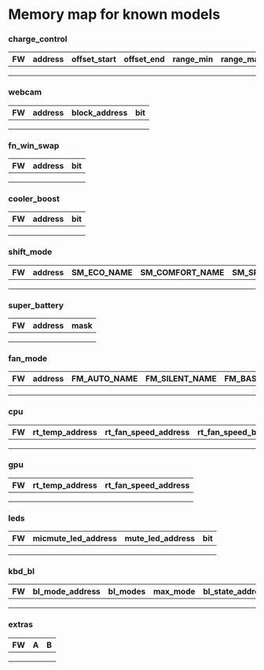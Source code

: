 # Memory map for known models

### charge_control

| FW | address | offset_start | offset_end | range_min | range_max |
|----|---------|--------------|------------|-----------|-----------|
|    |         |              |            |           |           |
|    |         |              |            |           |           |
|    |         |              |            |           |           |

### webcam

| FW | address | block_address | bit |
|----|---------|---------------|-----|
|    |         |               |     |
|    |         |               |     |
|    |         |               |     |

### fn_win_swap

| FW | address | bit |
|----|---------|-----|
|    |         |     |
|    |         |     |
|    |         |     |

### cooler_boost

| FW | address | bit |
|----|---------|-----|
|    |         |     |
|    |         |     |
|    |         |     |

### shift_mode

| FW | address | SM_ECO_NAME | SM_COMFORT_NAME | SM_SPORT_NAME | SM_TURBO_NAME |
|----|---------|-------------|-----------------|---------------|---------------|
|    |         |             |                 |               |               |
|    |         |             |                 |               |               |
|    |         |             |                 |               |               |

### super_battery

| FW | address | mask |
|----|---------|------|
|    |         |      |
|    |         |      |
|    |         |      |

### fan_mode

| FW | address | FM_AUTO_NAME | FM_SILENT_NAME | FM_BASIC_NAME | FM_ADVANCED_NAME |
|----|---------|--------------|----------------|---------------|------------------|
|    |         |              |                |               |                  |
|    |         |              |                |               |                  |
|    |         |              |                |               |                  |

### cpu

| FW | rt_temp_address | rt_fan_speed_address | rt_fan_speed_base_min | rt_fan_speed_base_max | bs_fan_speed_address | bs_fan_speed_base_min | bs_fan_speed_base_max |
|----|-----------------|----------------------|-----------------------|-----------------------|----------------------|-----------------------|-----------------------|
|    |                 |                      |                       |                       |                      |                       |                       |
|    |                 |                      |                       |                       |                      |                       |                       |
|    |                 |                      |                       |                       |                      |                       |                       |

### gpu

| FW | rt_temp_address | rt_fan_speed_address |
|----|-----------------|----------------------|
|    |                 |                      |
|    |                 |                      |
|    |                 |                      |

### leds

| FW | micmute_led_address | mute_led_address | bit |
|----|---------------------|------------------|-----|
|    |                     |                  |     |
|    |                     |                  |     |
|    |                     |                  |     |

### kbd_bl

| FW | bl_mode_address | bl_modes | max_mode | bl_state_address | state_base_value | max_state |
|----|-----------------|----------|----------|------------------|------------------|-----------|
|    |                 |          |          |                  |                  |           |
|    |                 |          |          |                  |                  |           |
|    |                 |          |          |                  |                  |           |

### extras

| FW | A | B |
|----|---|---|
|    |   |   |
|    |   |   |
|    |   |   |
